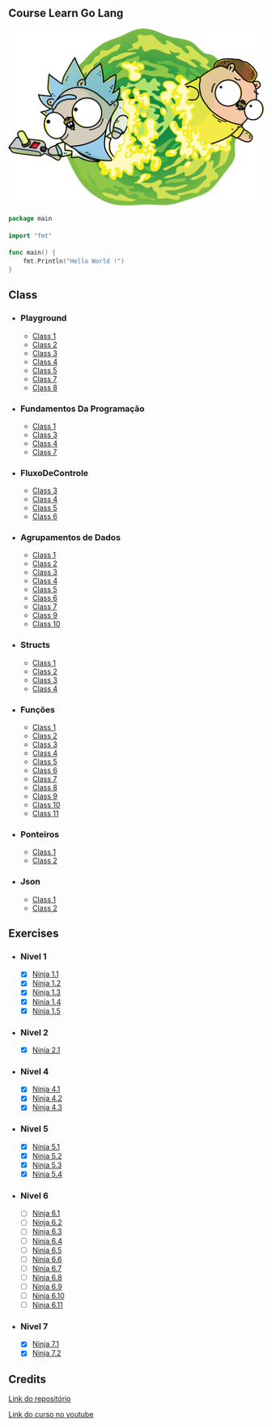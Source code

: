 ## Course Learn Go Lang

![Capa](_Assets/capa.png)


```go
package main

import "fmt"

func main() {
	fmt.Println("Hello World !")
}
```
## Class   

* ### Playground
  - [Class 1](Playground/01-aula.go)
  - [Class 2](Playground/02-aula.go)
  - [Class 3](Playground/03-aula.go)
  - [Class 4](Playground/04-aula.go)
  - [Class 5](Playground/05-aula.go)
  - [Class 7](Playground/07-aula.go)
  - [Class 8](Playground/08-aula.go)
* ### Fundamentos Da Programação
  - [Class 1](FundamentosdaProgramação/01-aula.go)
  - [Class 3](FundamentosdaProgramação/03-aula.go)
  - [Class 4](FundamentosdaProgramação/04-aula.go)
  - [Class 7](FundamentosdaProgramação/07-aula.go)
* ### FluxoDeControle
  - [Class 3](FluxoDeControle/03-aula.go)
  - [Class 4](FluxoDeControle/04-aula.go)
  - [Class 5](FluxoDeControle/05-aula.go)
  - [Class 6](FluxoDeControle/06-aula.go)
* ### Agrupamentos de Dados
  - [Class 1](AgrupamentosDeDados/01-aula.go)
  - [Class 2](AgrupamentosDeDados/02-aula.go)
  - [Class 3](AgrupamentosDeDados/03-aula.go)
  - [Class 4](AgrupamentosDeDados/04-aula.go)
  - [Class 5](AgrupamentosDeDados/05-aula.go)
  - [Class 6](AgrupamentosDeDados/06-aula.go)
  - [Class 7](AgrupamentosDeDados/07-aula.go)
  - [Class 9](AgrupamentosDeDados/09-aula.go)
  - [Class 10](AgrupamentosDeDados/10-aula.go)
* ### Structs
  - [Class 1](Structs/01-aula.go)
  - [Class 2](Structs/02-aula.go)
  - [Class 3](Structs/03-aula.go)
  - [Class 4](Structs/04-aula.go)

* ### Funções
  - [Class 1](Funções/01-aula.go)
  - [Class 2](Funções/02-aula.go)
  - [Class 3](Funções/03-aula.go)
  - [Class 4](Funções/04-aula.go)
  - [Class 5](Funções/05-aula.go)
  - [Class 6](Funções/06-aula.go)
  - [Class 7](Funções/07-aula.go)
  - [Class 8](Funções/08-aula.go)
  - [Class 9](Funções/09-aula.go)
  - [Class 10](Funções/10-aula.go)
  - [Class 11](Funções/11-aula.go)

* ### Ponteiros
  - [Class 1](Ponteiro/01-aula.go)
  - [Class 2](Ponteiro/02-aula.go)
  
* ### Json
  - [Class 1](Json/01-aula.go)
  - [Class 2](Json/02-aula.go)
  
## Exercises
* ### Nivel 1
  - [X] [Ninja 1.1](Exercícios/01-Nivel/01-exercicio.go) 
  - [X] [Ninja 1.2](Exercícios/01-Nivel/02-exercicio.go) 
  - [X] [Ninja 1.3](Exercícios/01-Nivel/03-exercicio.go) 
  - [X] [Ninja 1.4](Exercícios/01-Nivel/04-exercicio.go) 
  - [X] [Ninja 1.5](Exercícios/01-Nivel/05-exercicio.go) 
* ### Nivel 2
  - [X] [Ninja 2.1](Exercícios/02-Nivel/01-exercicio.go) 
* ### Nivel 4
  - [X] [Ninja 4.1](Exercícios/04-Nivel/01-exercicio.go) 
  - [X] [Ninja 4.2](Exercícios/04-Nivel/02-exercicio.go) 
  - [X] [Ninja 4.3](Exercícios/04-Nivel/03-exercicio.go) 

* ### Nivel 5
  - [X] [Ninja 5.1](Exercícios/05-Nivel/01-exercicio.go) 
  - [X] [Ninja 5.2](Exercícios/05-Nivel/02-exercicio.go) 
  - [X] [Ninja 5.3](Exercícios/05-Nivel/03-exercicio.go) 
  - [X] [Ninja 5.4](Exercícios/05-Nivel/04-exercicio.go) 
* ### Nivel 6
  - [ ] [Ninja 6.1](Exercícios/06-Nivel/01-exercicio.go) 
  - [ ] [Ninja 6.2](Exercícios/06-Nivel/02-exercicio.go) 
  - [ ] [Ninja 6.3](Exercícios/06-Nivel/03-exercicio.go) 
  - [ ] [Ninja 6.4](Exercícios/06-Nivel/04-exercicio.go) 
  - [ ] [Ninja 6.5](Exercícios/06-Nivel/06-exercicio.go) 
  - [ ] [Ninja 6.6](Exercícios/06-Nivel/06-exercicio.go) 
  - [ ] [Ninja 6.7](Exercícios/06-Nivel/07-exercicio.go) 
  - [ ] [Ninja 6.8](Exercícios/06-Nivel/08-exercicio.go) 
  - [ ] [Ninja 6.9](Exercícios/06-Nivel/09-exercicio.go) 
  - [ ] [Ninja 6.10](Exercícios/06-Nivel/10-exercicio.go) 
  - [ ] [Ninja 6.11](Exercícios/06-Nivel/11-exercicio.go) 

* ### Nivel 7
  - [X] [Ninja 7.1](Exercícios/07-Nivel/01-exercicio.go) 
  - [X] [Ninja 7.2](Exercícios/07-Nivel/02-exercicio.go) 

## Credits
[Link do repositório](https://github.com/ellenkorbes/aprendago)

[Link do curso no youtube](https://www.youtube.com/playlist?list=PLCKpcjBB_VlBsxJ9IseNxFllf-UFEXOdg) 

